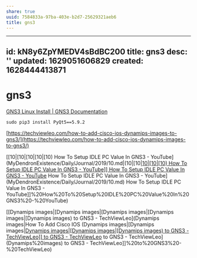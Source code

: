 ```yaml
---
share: true
uuid: 7584833a-97ba-403e-b2d7-25629321aeb6
title: gns3
---
```

---
id: kN8y6ZpYMEDV4sBdBC200
title: gns3
desc: ''
updated: 1629051606829
created: 1628444413871
---
# gns3
[GNS3 Linux Install | GNS3 Documentation](https://docs.gns3.com/docs/getting-started/installation/linux/)

    
    sudo pip3 install PyQt5==5.9.2


[https://techviewleo.com/how-to-add-cisco-ios-dynamips-images-to-gns3/](https://techviewleo.com/how-to-add-cisco-ios-dynamips-images-to-gns3/)

[[10|[10|[10|[10|[10) How To Setup IDLE PC Value In GNS3 - YouTube](MyDendronExistence/Daily/Journal/2019/10.md|(10|[10|[10|[10|[10) How To Setup IDLE PC Value In GNS3 - YouTube]] How To Setup IDLE PC Value In GNS3 - YouTube](../../../MyDendronExistence/Daily/Journal/2019/10.md) How To Setup IDLE PC Value In GNS3 - YouTube](MyDendronExistence/Daily/Journal/2019/10.md) How To Setup IDLE PC Value In GNS3 - YouTube]]%20How%20To%20Setup%20IDLE%20PC%20Value%20In%20GNS3%20-%20YouTube)

[[Dynamips images|[Dynamips images|[Dynamips images|[Dynamips images|[Dynamips images) to GNS3 - TechViewLeo](Dynamips images|How To Add Cisco IOS (Dynamips images|[Dynamips images|[Dynamips images|[Dynamips images|[Dynamips images) to GNS3 - TechViewLeo]] to GNS3 - TechViewLeo](Dynamips%20images) to GNS3 - TechViewLeo](Dynamips%20images) to GNS3 - TechViewLeo]]%20to%20GNS3%20-%20TechViewLeo)